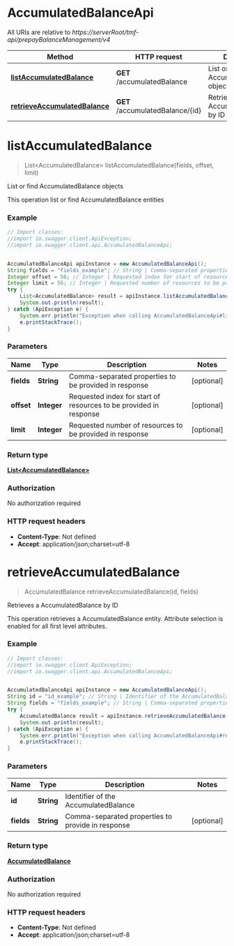 # AccumulatedBalanceApi

All URIs are relative to *https://serverRoot/tmf-api/prepayBalanceManagement/v4*

Method | HTTP request | Description
------------- | ------------- | -------------
[**listAccumulatedBalance**](AccumulatedBalanceApi.md#listAccumulatedBalance) | **GET** /accumulatedBalance | List or find AccumulatedBalance objects
[**retrieveAccumulatedBalance**](AccumulatedBalanceApi.md#retrieveAccumulatedBalance) | **GET** /accumulatedBalance/{id} | Retrieves a AccumulatedBalance by ID

<a name="listAccumulatedBalance"></a>
# **listAccumulatedBalance**
> List&lt;AccumulatedBalance&gt; listAccumulatedBalance(fields, offset, limit)

List or find AccumulatedBalance objects

This operation list or find AccumulatedBalance entities

### Example
```java
// Import classes:
//import io.swagger.client.ApiException;
//import io.swagger.client.api.AccumulatedBalanceApi;


AccumulatedBalanceApi apiInstance = new AccumulatedBalanceApi();
String fields = "fields_example"; // String | Comma-separated properties to be provided in response
Integer offset = 56; // Integer | Requested index for start of resources to be provided in response
Integer limit = 56; // Integer | Requested number of resources to be provided in response
try {
    List<AccumulatedBalance> result = apiInstance.listAccumulatedBalance(fields, offset, limit);
    System.out.println(result);
} catch (ApiException e) {
    System.err.println("Exception when calling AccumulatedBalanceApi#listAccumulatedBalance");
    e.printStackTrace();
}
```

### Parameters

Name | Type | Description  | Notes
------------- | ------------- | ------------- | -------------
 **fields** | **String**| Comma-separated properties to be provided in response | [optional]
 **offset** | **Integer**| Requested index for start of resources to be provided in response | [optional]
 **limit** | **Integer**| Requested number of resources to be provided in response | [optional]

### Return type

[**List&lt;AccumulatedBalance&gt;**](AccumulatedBalance.md)

### Authorization

No authorization required

### HTTP request headers

 - **Content-Type**: Not defined
 - **Accept**: application/json;charset=utf-8

<a name="retrieveAccumulatedBalance"></a>
# **retrieveAccumulatedBalance**
> AccumulatedBalance retrieveAccumulatedBalance(id, fields)

Retrieves a AccumulatedBalance by ID

This operation retrieves a AccumulatedBalance entity. Attribute selection is enabled for all first level attributes.

### Example
```java
// Import classes:
//import io.swagger.client.ApiException;
//import io.swagger.client.api.AccumulatedBalanceApi;


AccumulatedBalanceApi apiInstance = new AccumulatedBalanceApi();
String id = "id_example"; // String | Identifier of the AccumulatedBalance
String fields = "fields_example"; // String | Comma-separated properties to provide in response
try {
    AccumulatedBalance result = apiInstance.retrieveAccumulatedBalance(id, fields);
    System.out.println(result);
} catch (ApiException e) {
    System.err.println("Exception when calling AccumulatedBalanceApi#retrieveAccumulatedBalance");
    e.printStackTrace();
}
```

### Parameters

Name | Type | Description  | Notes
------------- | ------------- | ------------- | -------------
 **id** | **String**| Identifier of the AccumulatedBalance |
 **fields** | **String**| Comma-separated properties to provide in response | [optional]

### Return type

[**AccumulatedBalance**](AccumulatedBalance.md)

### Authorization

No authorization required

### HTTP request headers

 - **Content-Type**: Not defined
 - **Accept**: application/json;charset=utf-8

